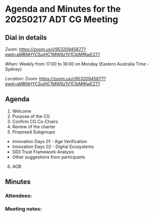 # Agenda and Minutes for the 20250217 ADT CG Meeting


## Dial in details

*Zoom*: https://zoom.us/j/95320945677?pwd=aMBNHYCSujHC1MW6z1V1CjbMfKwE27.1

*When*: Weekly from 17:00 to 18:00 on Monday (Eastern Australia Time - Sydney)

*Location*: Zoom: https://zoom.us/j/95320945677?pwd=aMBNHYCSujHC1MW6z1V1CjbMfKwE27.1


## Agenda

1. Welcome
2. Purpose of the CG
3. Confirm CG Co-Chairs
4. Review of the charter
5. Proposed Subgroups
  * Innovation Days 01 - Age Verification
  * Innovation Days 02 - Digital Ecosystems
  * SIDI Trust Framework Analysis
  * Other suggestions from participants
6. AOB

## Minutes

### Attendees:


### Meeting notes:

